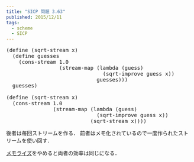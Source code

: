 ```yaml
---
title: "SICP 問題 3.63"
published: 2015/12/11
tags:
  - scheme
  - SICP
---
```



<pre class="code lang-scheme" data-lang="scheme" data-unlink><span class="synSpecial">(</span><span class="synStatement">define</span> <span class="synSpecial">(</span>sqrt-stream x<span class="synSpecial">)</span>
  <span class="synSpecial">(</span><span class="synStatement">define</span> guesses
    <span class="synSpecial">(</span>cons-stream <span class="synConstant">1.0</span>
                 <span class="synSpecial">(</span>stream-map <span class="synSpecial">(</span><span class="synStatement">lambda</span> <span class="synSpecial">(</span>guess<span class="synSpecial">)</span>
                               <span class="synSpecial">(</span>sqrt-improve guess x<span class="synSpecial">))</span>
                             guesses<span class="synSpecial">)))</span>
  guesses<span class="synSpecial">)</span>

<span class="synSpecial">(</span><span class="synStatement">define</span> <span class="synSpecial">(</span>sqrt-stream x<span class="synSpecial">)</span>
  <span class="synSpecial">(</span>cons-stream <span class="synConstant">1.0</span>
               <span class="synSpecial">(</span>stream-map <span class="synSpecial">(</span><span class="synStatement">lambda</span> <span class="synSpecial">(</span>guess<span class="synSpecial">)</span>
                             <span class="synSpecial">(</span>sqrt-improve guess x<span class="synSpecial">))</span>
                           <span class="synSpecial">(</span>sqrt-stream x<span class="synSpecial">))))</span>
</pre>


<p>後者は毎回ストリームを作る．
前者はメモ化されているので一度作られたストリームを使い回す．</p>

<p><a class="keyword" href="http://d.hatena.ne.jp/keyword/%A5%E1%A5%E2%A5%E9%A5%A4%A5%BA">メモライズ</a>をやめると両者の効率は同じになる．</p>

